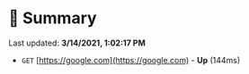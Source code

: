 # 📖 Summary
Last updated: **3/14/2021, 1:02:17 PM**

- `GET` [https://google.com](https://google.com) - **Up** (144ms)
